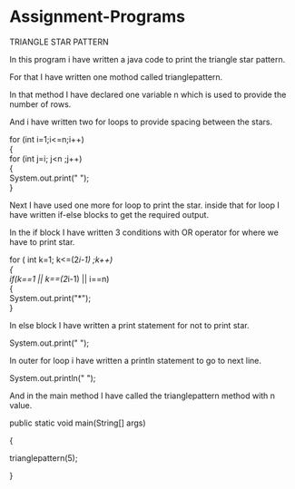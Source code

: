 # Assignment-Programs
TRIANGLE STAR PATTERN

In this program i have written a java code to print the triangle star pattern.

For that I have written one mothod called trianglepattern.

In that method I have declared one variable n which is used to provide the number of rows.

And i have written two for loops to provide spacing between the stars.


for (int i=1;i<=n;i++)  
{  
for (int j=i; j<n ;j++)   
{  
System.out.print(" ");  
}  



Next I have used one more for loop to print the star. inside that for loop I have written if-else blocks to get the required output.

In the if block I have written 3 conditions with OR operator for where we have to print star.


for ( int k=1; k<=(2*i-1) ;k++)   
{  
if(k==1 ||  k==(2*i-1) || i==n)   
{  
System.out.print("*");  
}  


In else block I have written a print statement for not to print star.

System.out.print(" "); 

In outer for loop i have written a println statement to go to next line.

System.out.println(" ");

And in the main method I have called the trianglepattern method with n value.

public static void main(String[] args)

{

trianglepattern(5);

} 


